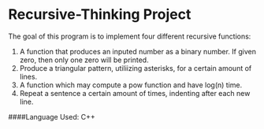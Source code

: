 # Recursive-Thinking Project

The goal of this program is to implement four different recursive functions:

1) A function that produces an inputed number as a binary number. If given zero, then only one zero will be printed.
2) Produce a triangular pattern, utiliizing asterisks, for a certain amount of lines.
3) A function which may compute a pow function and have log(n) time.
4) Repeat a sentence a certain amount of times, indenting after each new line.

####Language Used:
C++

